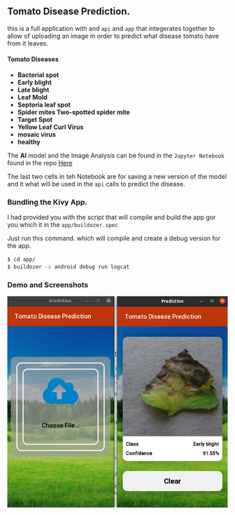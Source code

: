 ## Tomato Disease Prediction.

this is a full application with and `api` and `app` that integerates together to allow of uploading an image in order to predict what disease tomato have from it leaves.

#### Tomato Diseases
- **Bacterial spot**
- **Early blight**
- **Late blight**
- **Leaf Mold**
- **Septoria leaf spot**
- **Spider mites Two-spotted spider mite**
- **Target Spot**
- **Yellow Leaf Curl Virus**
- **mosaic virus**
- **healthy**

The **AI** model and the Image Analysis can be found in the `Jupyter Notebook` found in the repo [Here](./Tomato_Analysis.ipynb)

The last two cells in teh Notebook are for saving a new version of the model and it what will be used in the `api` calls to predict the disease.

### Bundling the Kivy App.
I had provided you with the script that will compile and build the app gor you which it in the `app/buildozer.spec`

Just run this command. which will compile and create a debug version for the app.

```sh
$ cd app/
$ buildozer -v android debug run logcat
```

### Demo and Screenshots
![Screenshot and Demo](./demo/screenshot.png)